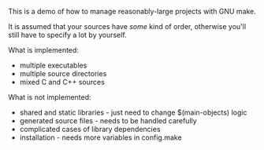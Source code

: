 This is a demo of how to manage reasonably-large projects with GNU make.

It is assumed that your sources have *some* kind of order, otherwise you'll
still have to specify a lot by yourself.

What is implemented:
* multiple executables
* multiple source directories
* mixed C and C++ sources

What is not implemented:
* shared and static libraries - just need to change $(main-objects) logic
* generated source files - needs to be handled carefully
* complicated cases of library dependencies
* installation - needs more variables in config.make
